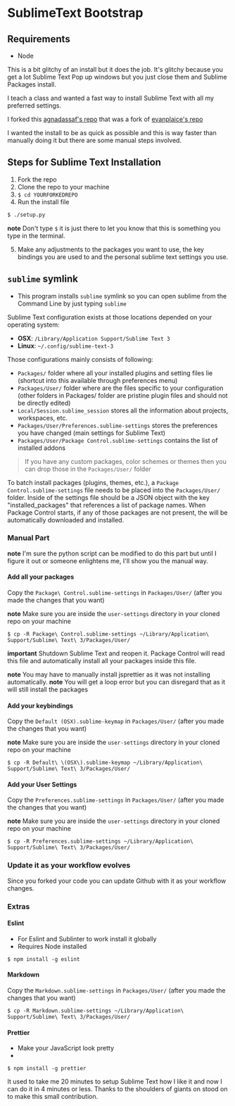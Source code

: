 

# SublimeText Bootstrap

## Requirements
* Node

This is a bit glitchy of an install but it does the job. It's glitchy because you get a lot Sublime Text Pop up windows but you just close them and Sublime Packages install.

I teach a class and wanted a fast way to install Sublime Text with all my preferred settings.

I forked this [agnadassaf's repo](https://github.com/ahmadassaf/sublime-text-bootstrap) that was a fork of [evanplaice's repo](https://github.com/evanplaice/sublime-text-seed)

I wanted the install to be as quick as possible and this is way faster than manually doing it but there are some manual steps involved.

## Steps for Sublime Text Installation
1. Fork the repo
2. Clone the repo to your machine
3. `$ cd YOURFORKEDREPO`
4. Run the install file

```bash
$ ./setup.py
```

**note** Don't type `$` it is just there to let you know that this is something you type in the terminal.

5. Make any adjustments to the packages you want to use, the key bindings you are used to and the personal sublime text settings you use.

## `sublime` symlink
* This program installs `sublime` symlink so you can open sublime from the Command Line by just typing `sublime`

Sublime Text configuration exists at those locations depended on your operating system:

 - **OSX**: `/Library/Application Support/Sublime Text 3`
 - **Linux**: `~/.config/sublime-text-3`

Those configurations mainly consists of following:

 - `Packages/` folder where all your installed plugins and setting files lie (shortcut into this available through preferences menu)
 - `Packages/User/` folder where are the files specific to your configuration (other folders in Packages/ folder are pristine plugin files and should not be directly edited)
 - `Local/Session.sublime_session` stores all the information about projects, workspaces, etc.
 - `Packages/User/Preferences.sublime-settings` stores the preferences you have changed (main settings for Sublime Text)
 - `Packages/User/Package Control.sublime-settings` contains the list of installed addons

> If you have any custom packages, color schemes or themes then you can drop those in the `Packages/User/` folder

To batch install packages (plugins, themes, etc.), a `Package Control.sublime-settings` file needs to be placed into the `Packages/User/` folder. Inside of the settings file should be a JSON object with the key "installed_packages" that references a list of package names. When Package Control starts, if any of those packages are not present, the will be automatically downloaded and installed.

### Manual Part
**note** I'm sure the python script can be modified to do this part but until I figure it out or someone enlightens me, I'll show you the manual way.

#### Add all your packages
Copy the `Package\ Control.sublime-settings` in `Packages/User/` (after you made the changes that you want)

**note** Make sure you are inside the `user-settings` directory in your cloned repo on your machine

`$ cp -R Package\ Control.sublime-settings ~/Library/Application\ Support/Sublime\ Text\ 3/Packages/User/`

**important** Shutdown Sublime Text and reopen it. Package Control will read this file and automatically install all your packages inside this file. 

**note** You may have to manually install jsprettier as it was not installing automatically.
**note** You will get a loop error but you can disregard that as it will still install the packages

#### Add your keybindings
Copy the `Default (OSX).sublime-keymap` in `Packages/User/` (after you made the changes that you want)

**note** Make sure you are inside the `user-settings` directory in your cloned repo on your machine

`$ cp -R Default\ \(OSX\).sublime-keymap ~/Library/Application\ Support/Sublime\ Text\ 3/Packages/User/`

#### Add your User Settings
Copy the `Preferences.sublime-settings` in `Packages/User/` (after you made the changes that you want)

**note** Make sure you are inside the `user-settings` directory in your cloned repo on your machine

`$ cp -R Preferences.sublime-settings ~/Library/Application\ Support/Sublime\ Text\ 3/Packages/User/`

### Update it as your workflow evolves
Since you forked your code you can update Github with it as your workflow changes.

### Extras
#### Eslint
* For Eslint and Sublinter to work install it globally
* Requires Node installed

`$ npm install -g eslint`

#### Markdown
Copy the `Markdown.sublime-settings` in `Packages/User/` (after you made the changes that you want)

`$ cp -R Markdown.sublime-settings ~/Library/Application\ Support/Sublime\ Text\ 3/Packages/User/`

#### Prettier
* Make your JavaScript look pretty
*
`$ npm install -g prettier`

It used to take me 20 minutes to setup Sublime Text how I like it and now I can do it in 4 minutes or less. Thanks to the shoulders of giants on stood on to make this small contribution.

